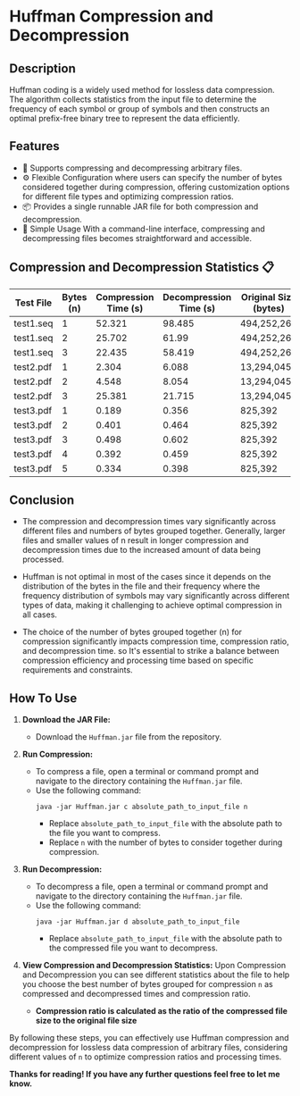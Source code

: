 # Huffman Compression and Decompression

## Description

Huffman coding is a widely used method for lossless data compression. The algorithm collects statistics from the input file to determine the frequency of each symbol or group of symbols and then constructs an optimal prefix-free binary tree to represent the data efficiently.


## Features

- 📁 Supports compressing and decompressing arbitrary files.
- ⚙️ Flexible Configuration where users can specify the number of bytes considered together during compression, offering customization options for different file types and optimizing compression ratios.
- 📦 Provides a single runnable JAR file for both compression and decompression.
- 🔄 Simple Usage With a command-line interface, compressing and decompressing files becomes straightforward and accessible.

## Compression and Decompression Statistics 📋

| Test File   | Bytes (n) | Compression Time (s) | Decompression Time (s) | Original Size (bytes) | Compressed Size (bytes) | Compression Ratio |
|-------------|-----------|-----------------------|-------------------------|------------------------|--------------------------|-------------------|
| test1.seq    | 1         | 52.321                | 98.485                 | 494,252,260            | 250,469,785              | 0.50677           |
| test1.seq    | 2         | 25.702                | 61.99                 | 494,252,260            | 207,641,631              | 0.4201           |
| test1.seq    | 3         | 22.435                | 58.419                 | 494,252,260            | 187,004,146              | 0.37835           |
| test2.pdf   | 1         | 2.304                 | 6.088                   | 13,294,045             | 13,268,525               | 0.99808           |
| test2.pdf   | 2         | 4.548                 | 8.054                   | 13,294,045             | 14,751,570               | 1.10964           |
| test2.pdf   | 3         | 25.381                | 21.715                  | 13,294,045             | 133,335,497              | 10.02972          |
| test3.pdf   | 1         | 0.189                | 0.356                  | 825,392             | 773,590             | 0.937          |
| test3.pdf   | 2         | 0.401                | 0.464                  | 825,392             | 2,310,617              | 2.799          |
| test3.pdf   | 3         | 0.498                | 0.602                  | 825,392            | 6,050,805              | 7.330          |
| test3.pdf   | 4         | 0.392                 | 0.459                   | 825,392                | 5,356,948                | 6.49019           |
| test3.pdf   | 5         | 0.334                 | 0.398                   | 825,392                | 4,519,634                | 5.47574           |

## Conclusion

- The compression and decompression times vary significantly across different files and numbers of bytes grouped together. Generally, larger files and smaller values of n result in longer compression and decompression times due to the increased amount of data being processed.

- Huffman is not optimal in most of the cases since it depends on the distribution of the bytes in the file and their frequency where the frequency distribution of symbols may vary significantly across different types of data, making it challenging to achieve optimal compression in all cases.

- The choice of the number of bytes grouped together (n) for compression significantly impacts compression time, compression ratio, and decompression time. so It's essential to strike a balance between compression efficiency and processing time based on specific requirements and constraints.


## How To Use

1. **Download the JAR File:** 
   - Download the `Huffman.jar` file from the repository.

2. **Run Compression:**
   - To compress a file, open a terminal or command prompt and navigate to the directory containing the `Huffman.jar` file.
   - Use the following command:
     ```
     java -jar Huffman.jar c absolute_path_to_input_file n
     ```
     - Replace `absolute_path_to_input_file` with the absolute path to the file you want to compress.
     - Replace `n` with the number of bytes to consider together during compression.

3. **Run Decompression:**
   - To decompress a file, open a terminal or command prompt and navigate to the directory containing the `Huffman.jar` file.
   - Use the following command:
     ```
     java -jar Huffman.jar d absolute_path_to_input_file
     ```
     - Replace `absolute_path_to_input_file` with the absolute path to the compressed file you want to decompress.

4. **View Compression and Decompression Statistics:**
Upon Compression and Decompression you can see different statistics about the  file to help you choose the best number of bytes grouped for compression `n` as compressed and decompressed times and compression ratio.

   - **Compression ratio is calculated as the ratio of the compressed file size to the original file size**  
    
By following these steps, you can effectively use Huffman compression and decompression for lossless data compression of arbitrary files, considering different values of `n` to optimize compression ratios and processing times.

**Thanks for reading! If you have any further questions feel free to let me know.**

